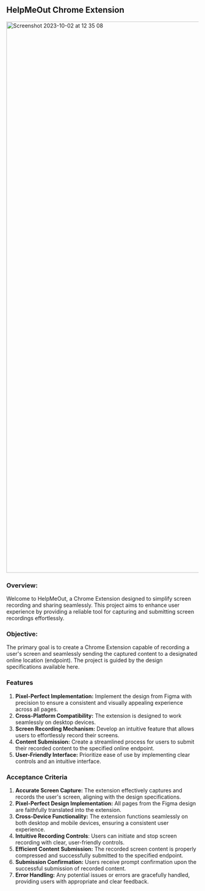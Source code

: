 ## HelpMeOut Chrome Extension
<img width="1440" alt="Screenshot 2023-10-02 at 12 35 08" src="https://github.com/chiomanwocha/hmo-extension/assets/77916165/1e380490-998c-4145-9410-be80d0e14bc8">

### Overview: 
Welcome to HelpMeOut, a Chrome Extension designed to simplify screen recording and sharing seamlessly. This project aims to enhance user experience by providing a reliable tool for capturing and submitting screen recordings effortlessly.

### Objective:
The primary goal is to create a Chrome Extension capable of recording a user's screen and seamlessly sending the captured content to a designated online location (endpoint). The project is guided by the design specifications available here.

### Features
1. **Pixel-Perfect Implementation:** Implement the design from Figma with precision to ensure a consistent and visually appealing experience across all pages.
2. **Cross-Platform Compatibility:** The extension is designed to work seamlessly on desktop devices.
3. **Screen Recording Mechanism:** Develop an intuitive feature that allows users to effortlessly record their screens.
4. **Content Submission:** Create a streamlined process for users to submit their recorded content to the specified online endpoint.
5. **User-Friendly Interface:** Prioritize ease of use by implementing clear controls and an intuitive interface.
   
### Acceptance Criteria
1. **Accurate Screen Capture:** The extension effectively captures and records the user's screen, aligning with the design specifications.
2. **Pixel-Perfect Design Implementation:** All pages from the Figma design are faithfully translated into the extension.
3. **Cross-Device Functionality:** The extension functions seamlessly on both desktop and mobile devices, ensuring a consistent user experience.
4. **Intuitive Recording Controls**: Users can initiate and stop screen recording with clear, user-friendly controls.
5. **Efficient Content Submission:** The recorded screen content is properly compressed and successfully submitted to the specified endpoint.
6. **Submission Confirmation:** Users receive prompt confirmation upon the successful submission of recorded content.
7. **Error Handling:** Any potential issues or errors are gracefully handled, providing users with appropriate and clear feedback.
